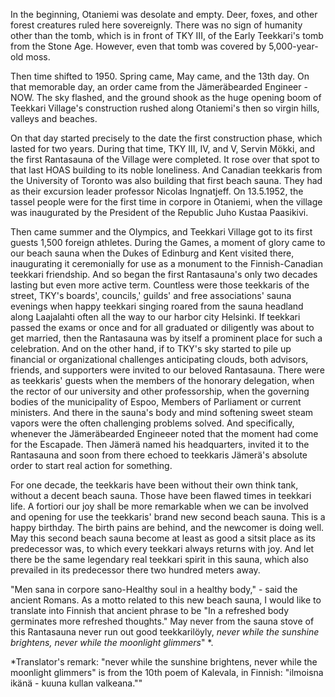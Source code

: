 
In the beginning, Otaniemi was desolate and empty. Deer, foxes, and other forest creatures ruled here sovereignly. There was no sign of humanity other than the tomb, which is in front of TKY III, of the Early Teekkari's tomb from the Stone Age. However, even that tomb was covered by 5,000-year-old moss.

Then time shifted to 1950. Spring came, May came, and the 13th day. On that memorable day, an order came from the Jämeräbearded Engineer - NOW. The sky flashed, and the ground shook as the huge opening boom of Teekkari Village's construction rushed along Otaniemi's then so virgin hills, valleys and beaches.

On that day started precisely to the date the first construction phase, which lasted for two years. During that time, TKY III, IV, and V, Servin Mökki, and the first Rantasauna of the Village were completed. It rose over that spot to that last HOAS building to its noble loneliness. And Canadian teekkaris from the University of Toronto was also building that first beach sauna. They had as their excursion leader professor Nicolas Ingnatjeff. On 13.5.1952, the tassel people were for the first time in corpore in Otaniemi, when the village was inaugurated by the President of the Republic Juho Kustaa Paasikivi.

Then came summer and the Olympics, and Teekkari Village got to its first guests 1,500 foreign athletes. During the Games, a moment of glory came to our beach sauna when the Dukes of Edinburg and Kent visited there, inaugurating it ceremonially for use as a monument to the Finnish-Canadian teekkari friendship. And so began the first Rantasauna's only two decades lasting but even more active term. Countless were those teekkaris of the street, TKY's boards', councils,' guilds' and free associations' sauna evenings when happy teekkari singing roared from the sauna headland along Laajalahti often all the way to our harbor city Helsinki. If teekkari passed the exams or once and for all graduated or diligently was about to get married, then the Rantasauna was by itself a prominent place for such a celebration.
And on the other hand, if to TKY's sky started to pile up financial or organizational challenges anticipating clouds,  both advisors, friends, and supporters were invited to our beloved Rantasauna. There were as teekkaris' guests when the members of the honorary delegation, when the rector of our university and other professorship, when the governing bodies of the municipality of Espoo, Members of Parliament or current ministers. And there in the sauna's body and mind softening sweet steam vapors were the often challenging problems solved. And specifically, whenever the Jämeräbearded Engineeer noted that the moment had come for the Escapade. Then Jämerä named his headquarters, invited it to the Rantasauna and soon from there echoed to teekkaris Jämerä's absolute order to start real action for something.

For one decade, the teekkaris have been without their own think tank, without a decent beach sauna. Those have been flawed times in teekkari life. A fortiori our joy shall be more remarkable when we can be involved and opening for use the teekkaris' brand new second beach sauna. This is a happy birthday. The birth pains are behind, and the newcomer is doing well. May this second beach sauna become at least as good a sitsit place as its predecessor was, to which every teekkari always returns with joy. And let there be the same legendary real teekkari spirit in this sauna, which also prevailed in its predecessor there two hundred meters away.

"Men sana in corpore sano-Healthy soul in a healthy body," - said the ancient Romans. As a motto related to this new beach sauna, I would like to translate into Finnish that ancient phrase to be "In a refreshed body germinates more refreshed thoughts." May never from the sauna stove of this Rantasauna never run out good teekkarilöyly, *never while the sunshine brightens, never while the moonlight glimmers*" \*.

\*Translator's remark: "never while the sunshine brightens, never while the moonlight glimmers" is from the 10th poem of Kalevala, in Finnish: "ilmoisna ikänä - kuuna kullan valkeana.""